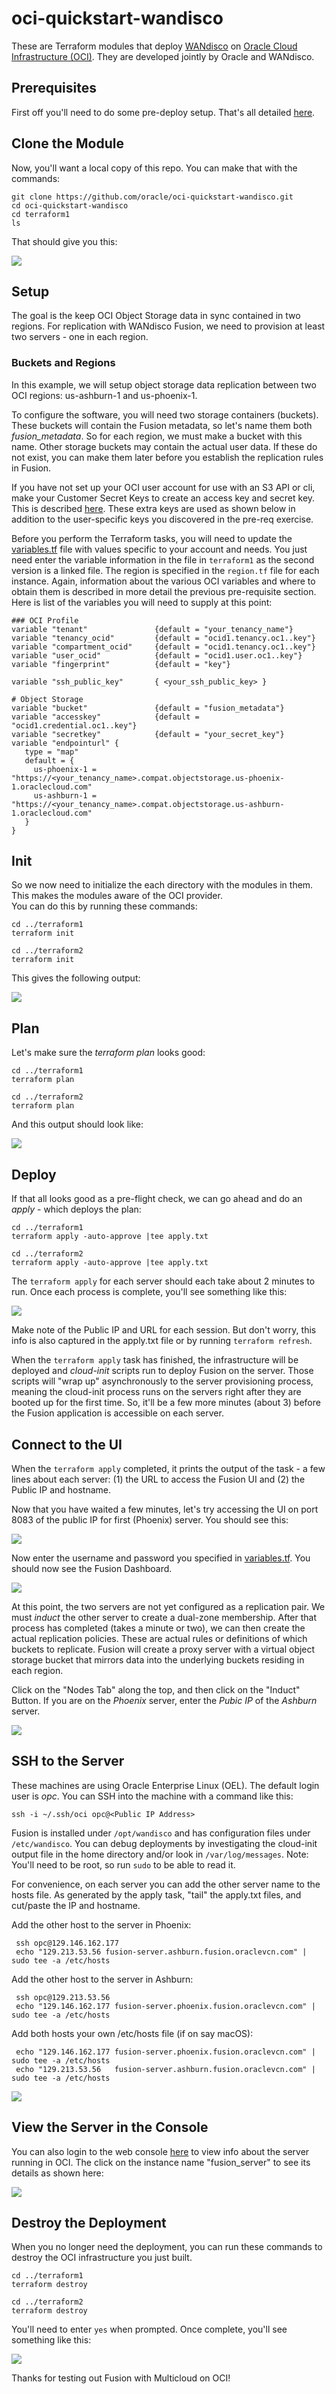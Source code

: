 # oci-quickstart-wandisco
These are Terraform modules that deploy [WANdisco](https://www.wandisco.com/) on [Oracle Cloud Infrastructure (OCI)](https://cloud.oracle.com/en_US/cloud-infrastructure).  They are developed jointly by Oracle and WANdisco.

## Prerequisites
First off you'll need to do some pre-deploy setup.  That's all detailed [here](https://github.com/oracle/oci-quickstart-prerequisites).

## Clone the Module
Now, you'll want a local copy of this repo.  You can make that with the commands:

    git clone https://github.com/oracle/oci-quickstart-wandisco.git
    cd oci-quickstart-wandisco
    cd terraform1
    ls

That should give you this:

![](./images/01%20-%20git%20clone.png)

## Setup 
The goal is the keep OCI Object Storage data in sync contained in two regions. For replication with WANdisco Fusion, we need to provision at least two servers - one in each region. 

### Buckets and Regions
In this example, we will setup object storage data replication between two OCI regions: us-ashburn-1 and us-phoenix-1. 

To configure the software, you will need two storage containers (buckets). These buckets will contain the Fusion metadata, so let's name them both *fusion_metadata*.  So for each region, we must make a bucket with this name. Other storage buckets may contain the actual user data. If these do not exist, you can make them later before you establish the replication rules in Fusion.

If you have not set up your OCI user account for use with an S3 API or cli, make your Customer Secret Keys to create an access key and secret key. This is described [here](https://docs.cloud.oracle.com/iaas/Content/Identity/Tasks/managingcredentials.htm?Highlight=secretkey#). These extra keys are used as shown below in addition to the user-specific keys you discovered in the pre-req exercise.

Before you perform the Terraform tasks, you will need to update the [variables.tf](./terraform1/variables.tf) file with values specific to your account and needs.  You just need enter the variable information in the file in `terraform1` as the second version is a linked file. The region is specified in the `region.tf` file for each instance. Again, information about the various OCI variables and where to obtain them is described in more detail the previous pre-requisite section. Here is list of the variables you will need to supply at this point:

```
### OCI Profile
variable "tenant"               {default = "your_tenancy_name"}  
variable "tenancy_ocid"         {default = "ocid1.tenancy.oc1..key"}
variable "compartment_ocid"     {default = "ocid1.tenancy.oc1..key"}
variable "user_ocid"            {default = "ocid1.user.oc1..key"}
variable "fingerprint"          {default = "key"}

variable "ssh_public_key"       { <your_ssh_public_key> }

# Object Storage
variable "bucket"               {default = "fusion_metadata"}
variable "accesskey"            {default = "ocid1.credential.oc1..key"}           
variable "secretkey"            {default = "your_secret_key"}
variable "endpointurl" {
   type = "map" 
   default = { 
     us-phoenix-1 = "https://<your_tenancy_name>.compat.objectstorage.us-phoenix-1.oraclecloud.com"
     us-ashburn-1 = "https://<your_tenancy_name>.compat.objectstorage.us-ashburn-1.oraclecloud.com"
   }
}
```

## Init
So we now need to initialize the each directory with the modules in them. This makes the modules aware of the OCI provider.  
You can do this by running these commands:

    cd ../terraform1
    terraform init

    cd ../terraform2
    terraform init

This gives the following output:

![](./images/02%20-%20terraform%20init.png)


## Plan

Let's make sure the *terraform plan* looks good:


    cd ../terraform1
    terraform plan

    cd ../terraform2
    terraform plan

And this output should look like:

![](./images/03%20-%20terraform%20plan.png)

## Deploy
If that all looks good as a pre-flight check, we can go ahead and do an *apply* - which deploys the plan:

    cd ../terraform1
    terraform apply -auto-approve |tee apply.txt

    cd ../terraform2
    terraform apply -auto-approve |tee apply.txt 

The `terraform apply` for each server should each take about 2 minutes to run.  Once each process is complete, you'll see something like this:

![](./images/04%20-%20terraform%20apply.png)

Make note of the Public IP and URL for each session. But don't worry, this info is also captured in the apply.txt file or by running `terraform refresh`.

When the `terraform apply` task has finished, the infrastructure will be deployed and *cloud-init* scripts run to deploy Fusion on the server.  Those scripts will "wrap up" asynchronously to the server provisioning process, meaning the cloud-init process runs on the servers right after they are booted up for the first time.  So, it'll be a few more minutes (about 3) before the Fusion application is accessible on each server.  

## Connect to the UI
When the `terraform apply` completed, it prints the output of the task - a few lines about each server: 
(1) the URL to access the Fusion UI and 
(2) the Public IP and hostname.  

Now that you have waited a few minutes, let's try accessing the UI on port 8083 of the public IP for first (Phoenix) server.  You should see this:

![](./images/05%20-%20UI%20login.png)

Now enter the username and password you specified in [variables.tf](./terraform1/variables.tf).  You should now see the Fusion Dashboard.

![](./images/06%20-%20Dashboard.png)

At this point, the two servers are not yet configured as a replication pair.  We must *induct* the other server to create a dual-zone membership. After that process has completed (takes a minute or two), we can then create the actual replication policies. These are actual rules or definitions of which buckets to replicate.  Fusion will create a proxy server with a virtual object storage bucket that mirrors data into the underlying buckets residing in each region. 

Click on the "Nodes Tab" along the top, and then click on the "Induct" Button.
If you are on the *Phoenix* server, enter the *Pubic IP* of the *Ashburn* server.

![](./images/07%20-%20Induct.png)

## SSH to the Server
These machines are using Oracle Enterprise Linux (OEL).  The default login user is *opc*.  You can SSH into the machine with a command like this:

    ssh -i ~/.ssh/oci opc@<Public IP Address>

Fusion is installed under `/opt/wandisco` and has configuration files under `/etc/wandisco`.
You can debug deployments by investigating the cloud-init output file in the home directory and/or look in `/var/log/messages`.  Note: You'll need to be root, so run `sudo` to be able to read it.

For convenience, on each server you can add the other server name to the hosts file. As generated by the apply task, "tail" the apply.txt files, and cut/paste the IP and hostname. 

Add the other host to the server in Phoenix:

     ssh opc@129.146.162.177
     echo "129.213.53.56 fusion-server.ashburn.fusion.oraclevcn.com" | sudo tee -a /etc/hosts

Add the other host to the server in Ashburn:

     ssh opc@129.213.53.56
     echo "129.146.162.177 fusion-server.phoenix.fusion.oraclevcn.com" | sudo tee -a /etc/hosts

Add both hosts your own /etc/hosts file (if on say macOS):

     echo "129.146.162.177 fusion-server.phoenix.fusion.oraclevcn.com" | sudo tee -a /etc/hosts
     echo "129.213.53.56   fusion-server.ashburn.fusion.oraclevcn.com" | sudo tee -a /etc/hosts
     
![](./images/08%20-%20ssh.png)

## View the Server in the Console
You can also login to the web console [here](https://console.us-ashburn-1.oraclecloud.com/a/compute/instances) to view info about the server running in OCI.
The click on the instance name "fusion_server" to see its details as shown here:

![](./images/09%20-%20console.png)

## Destroy the Deployment
When you no longer need the deployment, you can run these commands to destroy the OCI infrastructure you just built. 

    cd ../terraform1
    terraform destroy

    cd ../terraform2
    terraform destroy

You'll need to enter `yes` when prompted.  Once complete, you'll see something like this:

![](./images/10%20-%20terraform%20destroy.png)

Thanks for testing out Fusion with Multicloud on OCI!
